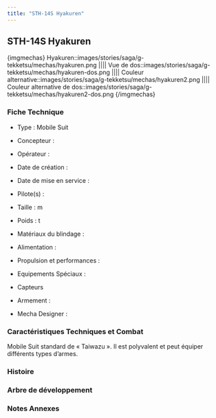 ```yaml
---
title: "STH-14S Hyakuren"
---
```


STH-14S Hyakuren
----------------


{imgmechas}
Hyakuren::images/stories/saga/g-tekketsu/mechas/hyakuren.png
||||
Vue de dos::images/stories/saga/g-tekketsu/mechas/hyakuren-dos.png
||||
Couleur alternative::images/stories/saga/g-tekketsu/mechas/hyakuren2.png
||||
Couleur alternative de dos::images/stories/saga/g-tekketsu/mechas/hyakuren2-dos.png
{/imgmechas}
### Fiche Technique



- Type : Mobile Suit
  
- Concepteur : 
  
- Opérateur : 
  
- Date de création : 
  
- Date de mise en service : 
  
- Pilote(s) : 
  
- Taille : m
  
- Poids : t
  
- Matériaux du blindage : 
  
- Alimentation : 
  
- Propulsion et performances : 
  
- Equipements Spéciaux :


* Capteurs


- Armement :




- Mecha Designer : 


### Caractéristiques Techniques et Combat



Mobile Suit standard de « Taiwazu ». Il est polyvalent et peut équiper différents types d’armes.





### Histoire






### Arbre de développement


### Notes Annexes


